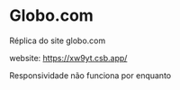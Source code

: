 # Globo.com
Réplica do site globo.com

website: https://xw9yt.csb.app/

Responsividade não funciona por enquanto